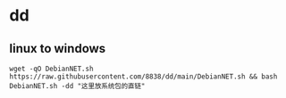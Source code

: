 # dd

## linux to windows

```
wget -qO DebianNET.sh https://raw.githubusercontent.com/8838/dd/main/DebianNET.sh && bash DebianNET.sh -dd "这里放系统包的直链"
```
